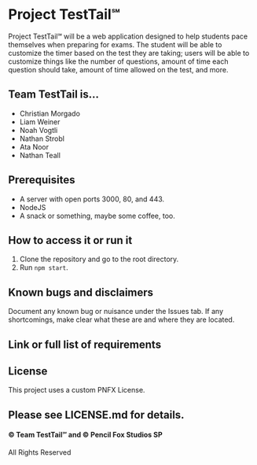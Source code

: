 # Project TestTail℠
Project TestTail℠ will be a web application designed to help students pace themselves when preparing for exams. The student will be able to customize the timer based on the test they are taking; users will be able to customize things like the number of questions, amount of time each question should take, amount of time allowed on the test, and more.
  
## Team TestTail is...
- Christian Morgado
- Liam Weiner
- Noah Vogtli
- Nathan Strobl
- Ata Noor
- Nathan Teall

## Prerequisites
- A server with open ports 3000, 80, and 443.
- NodeJS
- A snack or something, maybe some coffee, too.

## How to access it or run it
1. Clone the repository and go to the root directory.
2. Run ``npm start``.

## Known bugs and disclaimers
Document any known bug or nuisance under the Issues tab.
If any shortcomings, make clear what these are and where they are located.

## Link or full list of requirements

## License
This project uses a custom PNFX License.

Please see LICENSE.md for details.
---
#### © Team TestTail℠ and © Pencil Fox Studios SP
All Rights Reserved